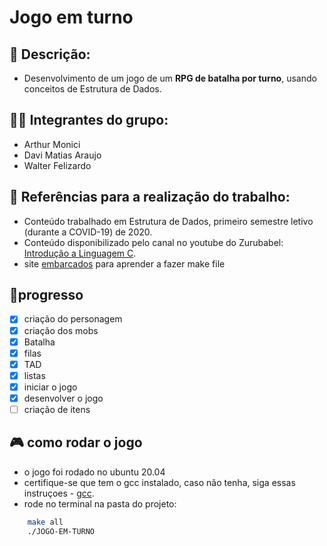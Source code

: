 # Jogo em turno

## 📃 Descrição:

-   Desenvolvimento de um jogo de um **RPG de batalha por turno**, usando conceitos de Estrutura de Dados.

## 👨‍💻 Integrantes do grupo:

-   Arthur Monici
-   Davi Matias Araujo
-   Walter Felizardo

## 🔎 Referências para a realização do trabalho:

-   Conteúdo trabalhado em Estrutura de Dados, primeiro semestre letivo (durante a COVID-19) de 2020.
-   Conteúdo disponibilizado pelo canal no youtube do Zurubabel: [Introdução a Linguagem C](https://www.youtube.com/playlist?list=PL4OAe-tL47sZaHoNOFzW4Nu2cDYIZ4EmQ).
-   site [embarcados](https://www.embarcados.com.br/introducao-ao-makefile/) para aprender a fazer make file

## 📌progresso

-   [x] criação do personagem
-   [x] criação dos mobs
-   [x] Batalha
-   [x] filas
-   [x] TAD
-   [x] listas
-   [x] iniciar o jogo
-   [x] desenvolver o jogo
-   [ ] criação de itens

## 🎮 como rodar o jogo

-   o jogo foi rodado no ubuntu 20.04
-   certifique-se que tem o gcc instalado, caso não tenha, siga essas instruçoes - [gcc](https://terminaldeinformacao.com/2013/08/13/como-utilizar-o-gcc-no-linux/).
-   rode no terminal na pasta do projeto:

```sh
    make all
    ./JOGO-EM-TURNO
```
